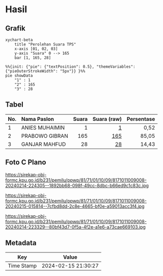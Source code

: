 # Hasil

## Grafik

```mermaid
xychart-beta
    title "Perolehan Suara TPS"
    x-axis [01, 02, 03]
    y-axis "Suara" 0 --> 165
    bar [1, 165, 28]
```

```mermaid
%%{init: {"pie": {"textPosition": 0.5}, "themeVariables": {"pieOuterStrokeWidth": "5px"}} }%%
pie showData
    "1" : 1
    "2" : 165
    "3" : 28
```

## Tabel

| No. | Nama Paslon    | Suara | Suara (raw) | Persentase |
|:--- |:-------------- | -----:| -----------:| ----------:|
| 1   | ANIES MUHAIMIN | 1     | [1][p-1]    | 0,52       |
| 2   | PRABOWO GIBRAN | 165   | [165][p-2]  | 85,05      |
| 3   | GANJAR MAHFUD  | 28    | [28][p-3]   | 14,43      |


[p-1]: https://github.com/gigit-pemilu/pemilu-2024-81-maluku/blob/main/pilpres/hitung-suara/sub/81-maluku/sub/71-kota-ambon/sub/01-nusaniwe/sub/1009-kudamati/sub/008-tps/sub/paslon-1.txt
[p-2]: https://github.com/gigit-pemilu/pemilu-2024-81-maluku/blob/main/pilpres/hitung-suara/sub/81-maluku/sub/71-kota-ambon/sub/01-nusaniwe/sub/1009-kudamati/sub/008-tps/sub/paslon-2.txt
[p-3]: https://github.com/gigit-pemilu/pemilu-2024-81-maluku/blob/main/pilpres/hitung-suara/sub/81-maluku/sub/71-kota-ambon/sub/01-nusaniwe/sub/1009-kudamati/sub/008-tps/sub/paslon-3.txt

## Foto C Plano

https://sirekap-obj-formc.kpu.go.id/b231/pemilu/ppwp/81/71/01/10/09/8171011009008-20240214-224305--1892bb68-098f-49cc-8dbc-b66ed9c1c83c.jpg

https://sirekap-obj-formc.kpu.go.id/b231/pemilu/ppwp/81/71/01/10/09/8171011009008-20240215-015814--7cfbd8dd-2c8e-4665-bf0e-a59013acc3f4.jpg

https://sirekap-obj-formc.kpu.go.id/b231/pemilu/ppwp/81/71/01/10/09/8171011009008-20240214-223329--80bf43d7-0f5a-4f2e-a1e6-a73cae669103.jpg


## Metadata

| Key        | Value               |
| ---------- | ------------------- |
| Time Stamp | 2024-02-15 21:30:27 |



